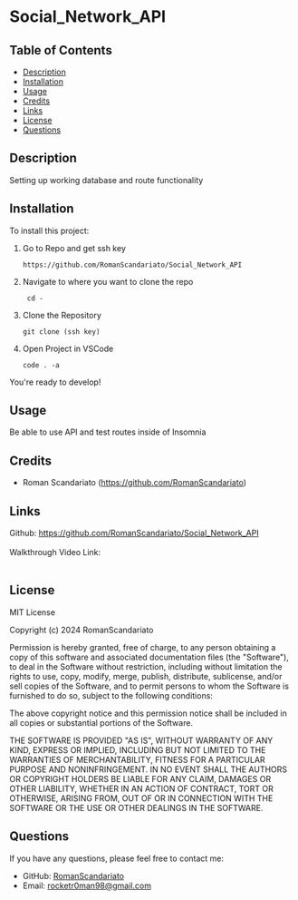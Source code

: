 # Social_Network_API

## Table of Contents
  - [Description](#description)
  - [Installation](#installation)
  - [Usage](#usage)
  - [Credits](#credits)
  - [Links](#links)
  - [License](#license)
  - [Questions](#questions)

## Description

Setting up working database and route functionality

## Installation

To install this project:

1. Go to Repo and get ssh key
   
       https://github.com/RomanScandariato/Social_Network_API

3. Navigate to where you want to clone the repo

        cd -

4. Clone the Repository

       git clone (ssh key)

6. Open Project in VSCode 

       code . -a 

You're ready to develop!

## Usage

Be able to use API and test routes inside of Insomnia

## Credits

- Roman Scandariato (https://github.com/RomanScandariato)

## Links
Github: https://github.com/RomanScandariato/Social_Network_API <br><br>
Walkthrough Video Link:  <br><br >

## License

MIT License

Copyright (c) 2024 RomanScandariato

Permission is hereby granted, free of charge, to any person obtaining a copy
of this software and associated documentation files (the "Software"), to deal
in the Software without restriction, including without limitation the rights
to use, copy, modify, merge, publish, distribute, sublicense, and/or sell
copies of the Software, and to permit persons to whom the Software is
furnished to do so, subject to the following conditions:

The above copyright notice and this permission notice shall be included in all
copies or substantial portions of the Software.

THE SOFTWARE IS PROVIDED "AS IS", WITHOUT WARRANTY OF ANY KIND, EXPRESS OR
IMPLIED, INCLUDING BUT NOT LIMITED TO THE WARRANTIES OF MERCHANTABILITY,
FITNESS FOR A PARTICULAR PURPOSE AND NONINFRINGEMENT. IN NO EVENT SHALL THE
AUTHORS OR COPYRIGHT HOLDERS BE LIABLE FOR ANY CLAIM, DAMAGES OR OTHER
LIABILITY, WHETHER IN AN ACTION OF CONTRACT, TORT OR OTHERWISE, ARISING FROM,
OUT OF OR IN CONNECTION WITH THE SOFTWARE OR THE USE OR OTHER DEALINGS IN THE
SOFTWARE.

## Questions
If you have any questions, please feel free to contact me:
- GitHub: [RomanScandariato](https://github.com/RomanScandariato)
- Email: rocketr0man98@gmail.com